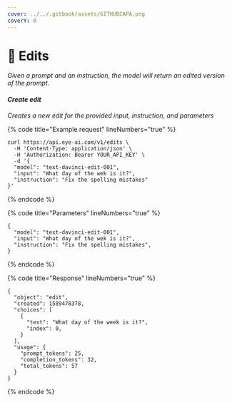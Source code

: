 ```yaml
---
cover: ../../.gitbook/assets/GITHUBCAPA.png
coverY: 0
---
```


# 🧿 Edits

_Given a prompt and an instruction, the model will return an edited version of the prompt._

#### _Create edit_

_Creates a new edit for the provided input, instruction, and parameters_

{% code title="Example request" lineNumbers="true" %}
```
curl https://api.eye-ai.com/v1/edits \
  -H 'Content-Type: application/json' \
  -H 'Authorization: Bearer YOUR_API_KEY' \
  -d '{
  "model": "text-davinci-edit-001",
  "input": "What day of the wek is it?",
  "instruction": "Fix the spelling mistakes"
}'
```
{% endcode %}

{% code title="Parameters" lineNumbers="true" %}
```
{
  "model": "text-davinci-edit-001",
  "input": "What day of the wek is it?",
  "instruction": "Fix the spelling mistakes",
}
```
{% endcode %}

{% code title="Response" lineNumbers="true" %}
```
{
  "object": "edit",
  "created": 1589478378,
  "choices": [
    {
      "text": "What day of the week is it?",
      "index": 0,
    }
  ],
  "usage": {
    "prompt_tokens": 25,
    "completion_tokens": 32,
    "total_tokens": 57
  }
}
```
{% endcode %}

\
[\
](https://beta.openai.com/docs/api-reference/edits/create)
